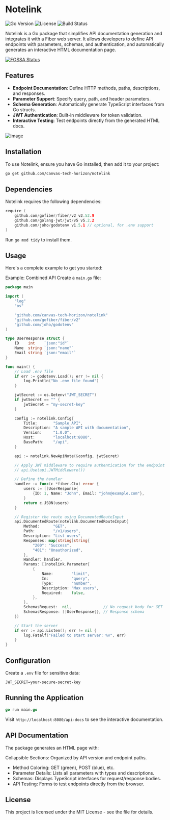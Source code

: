 # Notelink

![Go Version](https://img.shields.io/badge/Go-1.21+-00ADD8.svg)
![License](https://img.shields.io/badge/License-MIT-green.svg)
![Build Status](https://img.shields.io/badge/Build-Passing-brightgreen.svg)

Notelink is a Go package that simplifies API documentation generation and integrates it with a Fiber web server. It allows developers to define API endpoints with parameters, schemas, and authentication, and automatically generates an interactive HTML documentation page.

[![FOSSA Status](https://app.fossa.com/api/projects/git%2Bgithub.com%2Fcanvas-tech-horizon%2Fnotelink.svg?type=large&issueType=license)](https://app.fossa.com/projects/git%2Bgithub.com%2Fcanvas-tech-horizon%2Fnotelink?ref=badge_large&issueType=license)

## Features

- **Endpoint Documentation**: Define HTTP methods, paths, descriptions, and responses.
- **Parameter Support**: Specify query, path, and header parameters.
- **Schema Generation**: Automatically generate TypeScript interfaces from Go structs.
- **JWT Authentication**: Built-in middleware for token validation.
- **Interactive Testing**: Test endpoints directly from the generated HTML docs.

![image](https://raw.githubusercontent.com/tonguip/tonguip/refs/heads/main/image/Screenshot%202025-10-03%20005919.png)

## Installation

To use Notelink, ensure you have Go installed, then add it to your project:

```bash
go get github.com/canvas-tech-horizon/notelink
```
## Dependencies
Notelink requires the following dependencies:
```go
require (
	github.com/gofiber/fiber/v2 v2.52.9
	github.com/golang-jwt/jwt/v5 v5.2.2
    github.com/joho/godotenv v1.5.1 // optional, for .env support
)
```
Run `go mod tidy` to install them.

## Usage

Here's a complete example to get you started:

Example: Combined API
Create a `main.go` file:
```go
package main

import (
	"log"
	"os"

	"github.com/canvas-tech-horizon/notelink"
	"github.com/gofiber/fiber/v2"
	"github.com/joho/godotenv"
)

type UserResponse struct {
	ID    int    `json:"id"`
	Name  string `json:"name"`
	Email string `json:"email"`
}

func main() {
	// Load .env file
	if err := godotenv.Load(); err != nil {
		log.Println("No .env file found")
	}

	jwtSecret := os.Getenv("JWT_SECRET")
	if jwtSecret == "" {
		jwtSecret = "my-secret-key"
	}

	config := notelink.Config{
		Title:       "Sample API",
		Description: "A sample API with documentation",
		Version:     "1.0.0",
		Host:        "localhost:8080",
		BasePath:    "/api",
	}

	api := notelink.NewApiNote(&config, jwtSecret)

	// Apply JWT middleware to require authentication for the endpoint
	// api.Use(api.JWTMiddleware())

	// Define the handler
	handler := func(c *fiber.Ctx) error {
		users := []UserResponse{
			{ID: 1, Name: "John", Email: "john@example.com"},
		}
		return c.JSON(users)
	}

	// Register the route using DocumentedRouteInput
	api.DocumentedRoute(notelink.DocumentedRouteInput{
		Method:      "GET",
		Path:        "/v1/users",
		Description: "List users",
		Responses: map[string]string{
			"200": "Success",
			"401": "Unauthorized",
		},
		Handler: handler,
		Params: []notelink.Parameter{
			{
				Name:        "limit",
				In:          "query",
				Type:        "number",
				Description: "Max users",
				Required:    false,
			},
		},
		SchemasRequest:  nil,              // No request body for GET
		SchemasResponse: []UserResponse{}, // Response schema
	})

	// Start the server
	if err := api.Listen(); err != nil {
		log.Fatalf("Failed to start server: %v", err)
	}
}
```

## Configuration
Create a `.env` file for sensitive data:
```text
JWT_SECRET=your-secure-secret-key
```
## Running the Application
```go
go run main.go
```
Visit `http://localhost:8080/api-docs` to see the interactive documentation.

## API Documentation
The package generates an HTML page with:

Collapsible Sections: Organized by API version and endpoint paths.
- Method Coloring: GET (green), POST (blue), etc.
- Parameter Details: Lists all parameters with types and descriptions.
- Schemas: Displays TypeScript interfaces for request/response bodies.
- API Testing: Forms to test endpoints directly from the browser.

## License
This project is licensed under the MIT License - see the  file for details.
